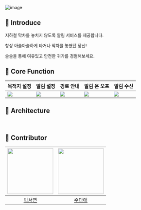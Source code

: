![image](https://media.discordapp.net/attachments/1143088443224772680/1163125169766805574/6fefef5562b75d85.jpg?ex=653e6fba&is=652bfaba&hm=0b08d0a7401d80e45f7007ad7a04c9ec1e9bf784f60cc7f650818083daa1e698&=&width=1193&height=671)


## 🚉 Introduce 

지하철 막차를 놓치지 않도록 알림 서비스를 제공합니다.

항상 아슬아슬하게 타거나 막차를 놓쳤던 당신!

슬슬을 통해 여유있고 안전한 귀가를 경험해보세요.



## 🚉 Core Function

|목적지 설정|알림 설정|경로 안내|알림 온 오프|알림 수신|
|-----------|---------|--------|--------|--------|
|![](https://media.discordapp.net/attachments/1143088443224772680/1163127279363313674/2.png?ex=653e71b1&is=652bfcb1&hm=2139b369609fff6e0e9cc9d1a73f1f01808f480e21e6f5903559a2512212410f&=&width=377&height=670)|![](https://media.discordapp.net/attachments/1143088443224772680/1163127279845654558/3.png?ex=653e71b1&is=652bfcb1&hm=9d5b04f2eabe386af671e7dd3f7a9bbcece6b1000f712aa85014e6840b3e28ba&=&width=377&height=670)|![](https://media.discordapp.net/attachments/1143088443224772680/1163127280273477654/4.png?ex=653e71b1&is=652bfcb1&hm=7b65f98781b0f99556e8f699260d36a2d47f04cb3f33f4e9a6409e2bab730843&=&width=377&height=670)|![](https://media.discordapp.net/attachments/1143088443224772680/1163127280692895785/5.png?ex=653e71b1&is=652bfcb1&hm=5c72c6e9aca7e4f968803f100bdae80250bf4275f879d5348a65cba7fde8b50d&=&width=377&height=670)|![](https://media.discordapp.net/attachments/1143088443224772680/1163129626344828969/6.png?ex=653e73e0&is=652bfee0&hm=c0dc5af139b01eb1c5e3a0439d7dcd997a326b9f8c68b22dd453e96c899899cb&=&width=377&height=670)






## 🚉 Architecture

<br>

## 🚉 Contributor
|<img width=150 src="https://avatars.githubusercontent.com/u/125520029?v=4" />|<img width=150 src="https://avatars.githubusercontent.com/u/68958749?v=4" />
|:----:|:----:|
| [박서연](https://github.com/seoyeon0201) | [주다애](https://github.com/jooda00)
